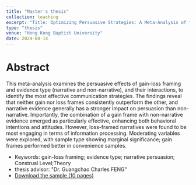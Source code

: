 ```yaml
---
title: "Master's thesis"
collection: teaching
excerpt: "Title: Optimizing Persuasive Strategies: A Meta-Analysis of the Combined Effects of Gain-Loss Framing and Evidence Type"
type: "thesis"
venue: "Hong Kong Baptist University"
date: 2024-08-14
---
```


# Abstract
This meta-analysis examines the persuasive effects of gain-loss framing and evidence type (narrative and non-narrative), and their interactions, to identify the most effective communication strategies. The findings reveal that neither gain nor loss frames consistently outperform the other, and narrative evidence generally has a stronger impact on persuasion than non-narrative. Importantly, the combination of a gain frame with non-narrative evidence emerged as particularly effective, enhancing both behavioral intentions and attitudes. However, loss-framed narratives were found to be most engaging in terms of information processing. Moderating variables were explored, with sample type showing marginal significance; gain frames performed better in convenience samples. 

* Keywords: gain-loss framing; evidence type; narrative persuasion; Construal Level;Theory
* thesis advisor: "Dr. Guangchao Charles FENG"
* [Download the sample (10 pages)](http://academicpages.github.io/files/paper1.pdf)
